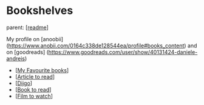 # Bookshelves

parent: [[readme]]


My profile on [anoobii] (https://www.anobii.com/0164c338de128544ea/profile#books_content) and on [goodreads] (https://www.goodreads.com/user/show/40131424-daniele-andreis)

- [[My Favourite books](my-favourite-books.md)]
- [[Article to read](article-to-read.md)]
- [[Dijgo](dijgo-article-to-read.md)]
- [[Book to read](book-to-read.md)]
- [[Film to watch](film-to-watch.md)]




[//begin]: # "Autogenerated link references for markdown compatibility"
[readme]: ../readme "Bubbobne wiki"
[//end]: # "Autogenerated link references"